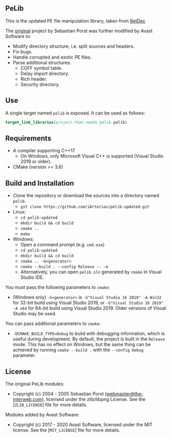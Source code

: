 ## PeLib

This is the updated PE file manipulation library, taken from [RetDec](https://github.com/avast/retdec)

The [original](http://www.pelib.com/index.php) project by Sebastian Porst was further modified by Avast Software to:
* Modify directory structure, i.e. split sources and headers.
* Fix bugs.
* Handle corrupted and exotic PE files.
* Parse additional structures:
  * COFF symbol table.
  * Delay import directory.
  * Rich header.
  * Security directory.

## Use

A single target named `pelib` is exposed. It can be used as follows:
```cmake
target_link_libraries(project-that-needs-pelib pelib)
```

## Requirements

* A compiler supporting C++17
  * On Windows, only Microsoft Visual C++ is supported (Visual Studio 2019 or older).
* CMake (version >= 3.6)

## Build and Installation

* Clone the repository or download the sources into a directory named `pelib`.
  * `git clone https://github.com/iArtorias/pelib-updated.git`
* Linux:
  * `cd pelib-updated`
  * `mkdir build && cd build`
  * `cmake ..`
  * `make`
* Windows:
  * Open a command prompt (e.g. `cmd.exe`)
  * `cd pelib-updated`
  * `mkdir build && cd build`
  * `cmake .. -G<generator>`
  * `cmake --build . --config Release -- -m`
  * Alternatively, you can open `pelib.sln` generated by `cmake` in Visual Studio IDE.

You must pass the following parameters to `cmake`:
* (Windows only) `-G<generator>` is `-G"Visual Studio 16 2019" -A Win32` for 32-bit build using Visual Studio 2019, or `-G"Visual Studio 16 2019" -A x64` for 64-bit build using Visual Studio 2019. Older versions of Visual Studio may be used.

You can pass additional parameters to `cmake`:
* `-DCMAKE_BUILD_TYPE=Debug` to build with debugging information, which is useful during development. By default, the project is built in the `Release` mode. This has no effect on Windows, but the same thing can be achieved by running `cmake --build .` with the `--config Debug` parameter.

## License

The original PeLib modules:
* Copyright (c) 2004 - 2005 Sebastian Porst (webmaster@the-interweb.com), licensed under the zlib/libpng License. See the [`ZLIB_LICENSE`] file for more details.

Modules added by Avast Software:
* Copyright (c) 2017 - 2020 Avast Software, licensed under the MIT license. See the [`MIT_LICENSE`] file for more details.
